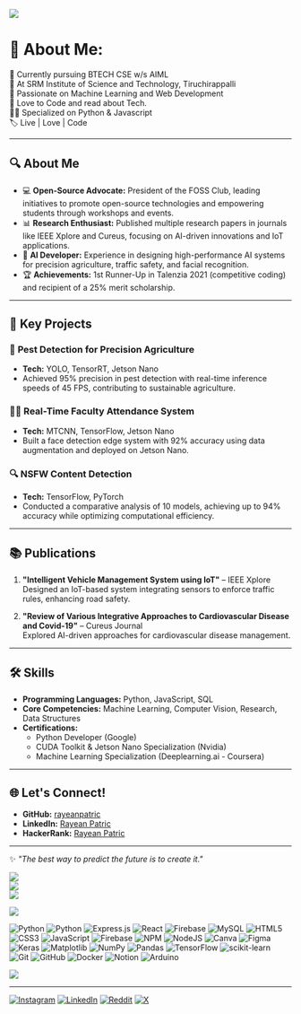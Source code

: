 [![](https://visitcount.itsvg.in/api?id=rayeanpatric&label=Views&color=10&icon=5&pretty=true)](https://visitcount.itsvg.in)

# 💫 About Me:
📖 Currently pursuing BTECH CSE w/s AIML<br>🏫 At SRM Institute of Science and Technology, Tiruchirappalli<br>🔑 Passionate on Machine Learning and Web Development<br>🥳 Love to Code and read about Tech.<br>🧑‍💻 Specialized on Python & Javascript<br>🏷️ Live | Love | Code<br> 

---

## 🔍 About Me

- 💻 **Open-Source Advocate:** President of the FOSS Club, leading initiatives to promote open-source technologies and empowering students through workshops and events.
- 📊 **Research Enthusiast:** Published multiple research papers in journals like IEEE Xplore and Cureus, focusing on AI-driven innovations and IoT applications.
- 🤖 **AI Developer:** Experience in designing high-performance AI systems for precision agriculture, traffic safety, and facial recognition.
- 🏆 **Achievements:** 1st Runner-Up in Talenzia 2021 (competitive coding) and recipient of a 25% merit scholarship.

---

## 🌟 Key Projects

### 🚜 **Pest Detection for Precision Agriculture**
- **Tech:** YOLO, TensorRT, Jetson Nano  
- Achieved 95% precision in pest detection with real-time inference speeds of 45 FPS, contributing to sustainable agriculture.

### 🧑‍🏫 **Real-Time Faculty Attendance System**
- **Tech:** MTCNN, TensorFlow, Jetson Nano  
- Built a face detection edge system with 92% accuracy using data augmentation and deployed on Jetson Nano.

### 🔍 **NSFW Content Detection**
- **Tech:** TensorFlow, PyTorch  
- Conducted a comparative analysis of 10 models, achieving up to 94% accuracy while optimizing computational efficiency.

---

## 📚 Publications

1. **"Intelligent Vehicle Management System using IoT"** – IEEE Xplore  
   Designed an IoT-based system integrating sensors to enforce traffic rules, enhancing road safety.

2. **"Review of Various Integrative Approaches to Cardiovascular Disease and Covid-19"** – Cureus Journal  
   Explored AI-driven approaches for cardiovascular disease management.

---

## 🛠️ Skills

- **Programming Languages:** Python, JavaScript, SQL  
- **Core Competencies:** Machine Learning, Computer Vision, Research, Data Structures  
- **Certifications:**  
  - Python Developer (Google)  
  - CUDA Toolkit & Jetson Nano Specialization (Nvidia)  
  - Machine Learning Specialization (Deeplearning.ai - Coursera)  

---

## 🌐 Let's Connect!

- **GitHub:** [rayeanpatric](https://github.com/rayeanpatric)  
- **LinkedIn:** [Rayean Patric](https://linkedin.com/in/rayeanpatric)  
- **HackerRank:** [Rayean Patric](https://hackerrank.com/rayeanpatric)  

---
✨ *"The best way to predict the future is to create it."*


![](https://github-readme-stats.vercel.app/api?username=rayeanpatric&theme=synthwave&hide_border=true&include_all_commits=true&count_private=true)<br/>
![](https://github-readme-streak-stats.herokuapp.com/?user=rayeanpatric&theme=synthwave&hide_border=true)<br/>
![](https://github-readme-stats.vercel.app/api/top-langs/?username=rayeanpatric&theme=synthwave&hide_border=true&include_all_commits=true&count_private=true&layout=compact)

![](https://quotes-github-readme.vercel.app/api?type=vetical&theme=tokyonight)

![Python](https://img.shields.io/badge/python-3670A0?style=flat&logo=python&logoColor=ffdd54) ![Python](https://img.shields.io/badge/python-3670A0?style=flat&logo=python&logoColor=ffdd54) ![Express.js](https://img.shields.io/badge/express.js-%23404d59.svg?style=flat&logo=express&logoColor=%2361DAFB) ![React](https://img.shields.io/badge/react-%2320232a.svg?style=flat&logo=react&logoColor=%2361DAFB) ![Firebase](https://img.shields.io/badge/firebase-a08021?style=flat&logo=firebase&logoColor=ffcd34) ![MySQL](https://img.shields.io/badge/mysql-4479A1.svg?style=flat&logo=mysql&logoColor=white) ![HTML5](https://img.shields.io/badge/html5-%23E34F26.svg?style=flat&logo=html5&logoColor=white) ![CSS3](https://img.shields.io/badge/css3-%231572B6.svg?style=flat&logo=css3&logoColor=white) ![JavaScript](https://img.shields.io/badge/javascript-%23323330.svg?style=flat&logo=javascript&logoColor=%23F7DF1E) ![Firebase](https://img.shields.io/badge/firebase-%23039BE5.svg?style=flat&logo=firebase) ![NPM](https://img.shields.io/badge/NPM-%23CB3837.svg?style=flat&logo=npm&logoColor=white) ![NodeJS](https://img.shields.io/badge/node.js-6DA55F?style=flat&logo=node.js&logoColor=white) ![Canva](https://img.shields.io/badge/Canva-%2300C4CC.svg?style=flat&logo=Canva&logoColor=white) ![Figma](https://img.shields.io/badge/figma-%23F24E1E.svg?style=flat&logo=figma&logoColor=white) ![Keras](https://img.shields.io/badge/Keras-%23D00000.svg?style=flat&logo=Keras&logoColor=white) ![Matplotlib](https://img.shields.io/badge/Matplotlib-%23ffffff.svg?style=flat&logo=Matplotlib&logoColor=black) ![NumPy](https://img.shields.io/badge/numpy-%23013243.svg?style=flat&logo=numpy&logoColor=white) ![Pandas](https://img.shields.io/badge/pandas-%23150458.svg?style=flat&logo=pandas&logoColor=white) ![TensorFlow](https://img.shields.io/badge/TensorFlow-%23FF6F00.svg?style=flat&logo=TensorFlow&logoColor=white) ![scikit-learn](https://img.shields.io/badge/scikit--learn-%23F7931E.svg?style=flat&logo=scikit-learn&logoColor=white) ![Git](https://img.shields.io/badge/git-%23F05033.svg?style=flat&logo=git&logoColor=white) ![GitHub](https://img.shields.io/badge/github-%23121011.svg?style=flat&logo=github&logoColor=white) ![Docker](https://img.shields.io/badge/docker-%230db7ed.svg?style=flat&logo=docker&logoColor=white) ![Notion](https://img.shields.io/badge/Notion-%23000000.svg?style=flat&logo=notion&logoColor=white) ![Arduino](https://img.shields.io/badge/-Arduino-00979D?style=flat&logo=Arduino&logoColor=white)

![](https://github-profile-trophy.vercel.app/?username=rayeanpatric&theme=radical&no-frame=true&no-bg=true&margin-w=4)

---
[![Instagram](https://img.shields.io/badge/Instagram-%23E4405F.svg?logo=Instagram&logoColor=white)](https://instagram.com/rayeanpatric) [![LinkedIn](https://img.shields.io/badge/LinkedIn-%230077B5.svg?logo=linkedin&logoColor=white)](https://linkedin.com/in/rayeanpatric) [![Reddit](https://img.shields.io/badge/Reddit-%23FF4500.svg?logo=Reddit&logoColor=white)](https://reddit.com/user/rayeanpatric) [![X](https://img.shields.io/badge/X-black.svg?logo=X&logoColor=white)](https://x.com/rayeanpatric) 


